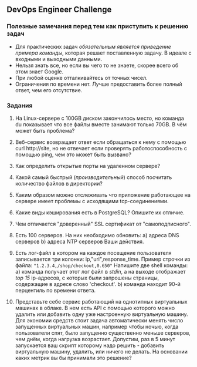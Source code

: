 ## DevOps Engineer Challenge

### Полезные замечания перед тем как приступить к решению задач
  * Для практических задач *обязательным является приведение примера команды*, которая решает поставленную задачу. В идеале с входными и выходными данными.
  * Нельзя знать все, но если вы чего то не знаете, скорее всего об этом знает Google.
  * При любой оценке отталкивайтесь от точных чисел.
  * Ограничения по времени нет. Лучше предоставить более полный ответ, чем его отсутствие.

### Задания
  1. На Linux-сервере с 100GB диском закончилось место, но команда du показывает что все файлы вместе занимают только 70GB. В чём может быть проблема?

  2. Веб-сервис возвращает ответ если обращаться к нему с помощью curl http://site, но не отвечает если проверять работоспособность с помощью ping, чем это может быть вызвано?

  3. Как определить открытые порты на удаленном сервере?

  4. Какой самый быстрый (*производительный*) способ посчитать количество файлов в директории?

  5. Каким образом можно отслеживать что приложение работающее на сервере имеет проблемы с исходящими tcp-соединениями.

  6. Какие виды кэширования есть в PostgreSQL? Опишите их отличие.

  7. Чем отличается "доверенный" SSL сертификат от "самоподписного".

  8. Есть 100 серверов. На них необходимо обновить:
    a) адреса DNS серверов
    b) адреса NTP серверов
    Ваши действия.

  9. Есть лог-файл в котором на каждое посещение пользователя записывается три колонки: ip,"uri",response_time.
  Пример строчки из файла: `"1.2.3.4,/shop/checkout,0.650"`
  Напишите две shell команды:
    a) команда получает этот лог файл в *stdin*, а на выходе отображает *top 15* ip-адресов, с которых были запрошены страницы, содержащие в адресе слово 'checkout'.
    b) команда находит 90-й перцентиль по времени ответа.

  10. Представьте себе сервис работающий на однотипных виртуальных машинах в облаке. В нем есть API с помощью которого можно удалить или добавить одну уже настроенную виртуальную машину. Для экономии средств стоит задача автоматически менять число запущенных виртуальных машин, например чтобы ночью, когда пользователи спят, было запущенно существенно меньше серверов, чем днём, когда нагрузка возрастает. Допустим, раз в 5 минут запускается ваш скрипт которому надо решить - добавить виртуальную машину, удалить, или ничего не делать. На основании каких метрик вы бы принимали это решение?

